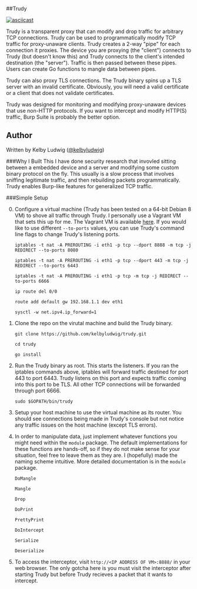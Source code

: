 ##Trudy

[![asciicast](https://asciinema.org/a/7zkywm0biuz1wa64az3tmox8v.png)](https://asciinema.org/a/7zkywm0biuz1wa64az3tmox8v)

Trudy is a transparent proxy that can modify and drop traffic for arbitrary TCP connections. Trudy can be used to programmatically modify TCP traffic for proxy-unaware clients. Trudy creates a 2-way "pipe" for each connection it proxies. The device you are proxying (the "client") connects to Trudy (but doesn't know this) and Trudy connects to the client's intended destination (the "server"). Traffic is then passed between these pipes. Users can create Go functions to mangle data between pipes. 

Trudy can also proxy TLS connections. The Trudy binary spins up a TLS server with an invalid certificate. Obviously, you will need a valid certificate or a client that does not validate certificates.

Trudy was designed for monitoring and modifying proxy-unaware devices that use non-HTTP protocols. If you want to intercept and modify HTTP(S) traffic, Burp Suite is probably the better option. 

## Author

Written by Kelby Ludwig ([@kelbyludwig](https://twitter.com/kelbyludwig))

###Why I Built This
I have done security research that invovled sitting between a embedded device and a server and modifying some custom binary protocol on the fly. This usually is a slow process that involves sniffing legitimate traffic, and then rebuilding packets programmatically. Trudy enables Burp-like features for generalized TCP traffic.

###Simple Setup

0. Configure a virtual machine (Trudy has been tested on a 64-bit Debian 8 VM) to shove all traffic through Trudy. I personally use a Vagrant VM that sets this up for me. The Vagrant VM is available [here](https://github.com/praetorian-inc/mitm-vm). If you would like to use different `--to-ports` values, you can use Trudy's command line flags to change Trudy's listening ports.

    `iptables -t nat -A PREROUTING -i eth1 -p tcp --dport 8888 -m tcp -j REDIRECT --to-ports 8080`

    `iptables -t nat -A PREROUTING -i eth1 -p tcp --dport 443 -m tcp -j REDIRECT --to-ports 6443`

    `iptables -t nat -A PREROUTING -i eth1 -p tcp -m tcp -j REDIRECT --to-ports 6666`

    `ip route del 0/0`

    `route add default gw 192.168.1.1 dev eth1`

    `sysctl -w net.ipv4.ip_forward=1`

1. Clone the repo on the virutal machine and build the Trudy binary.

    `git clone https://github.com/kelbyludwig/trudy.git`

    `cd trudy`

    `go install`

2. Run the Trudy binary as root. This starts the listeners. If you ran the iptables commands above, iptables will forward traffic destined for port 443 to port 6443. Trudy listens on this port and expects traffic coming into this port to be TLS. All other TCP connections will be forwarded through port 6666. 

    `sudo $GOPATH/bin/trudy`

3. Setup your host machine to use the virtual machine as its router. You should see connections being made in Trudy's console but not notice any traffic issues on the host machine (except TLS errors).

4. In order to manipulate data, just implement whatever functions you might need within the `module` package. The default implementations for these functions are hands-off, so if they do not make sense for your situation, feel free to leave them as they are. I (hopefully) made the naming scheme intuitive. More detailed documentation is in the `module` package.

    `DoMangle`

    `Mangle`

    `Drop`

    `DoPrint`

    `PrettyPrint`

    `DoIntercept`

    `Serialize`

    `Deserialize`

5. To access the interceptor, visit `http://<IP ADDRESS OF VM>:8888/` in your web browser. The only gotcha here is you must visit the interceptor after starting Trudy but before Trudy recieves a packet that it wants to intercept. 
